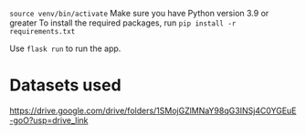 `source venv/bin/activate`
Make sure you have Python version 3.9 or greater
To install the required packages, run `pip install -r requirements.txt`

Use `flask run` to run the app.

# Datasets used
https://drive.google.com/drive/folders/1SMojGZlMNaY98qG3INSj4C0YGEuE-goO?usp=drive_link
